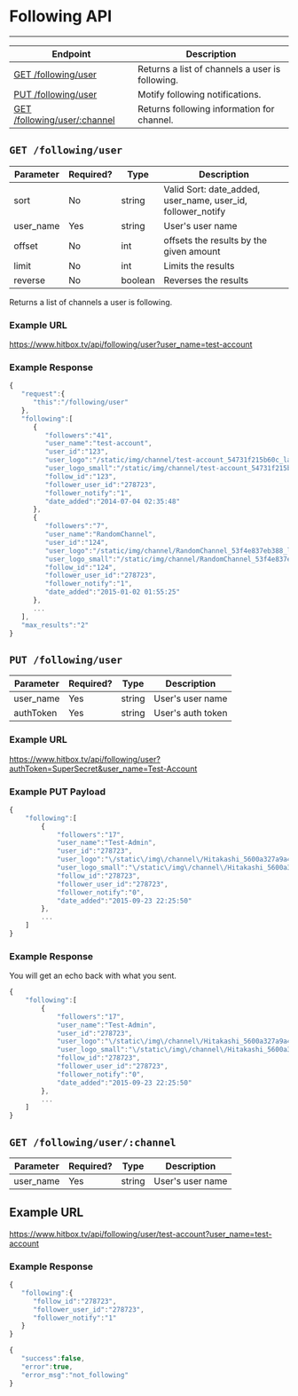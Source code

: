 # Following API
***


| Endpoint | Description |
| ---- | --------------- |
| [GET /following/user](/user/following.md#get-followinguser) | Returns a list of channels a user is following. |
| [PUT /following/user](/user/following.md#put-followinguser) | Motify following notifications. |
| [GET /following/user/:channel](/user/following.md#getfollowinguserchannel) | Returns following information for channel. |

## `GET /following/user`

| Parameter | Required? | Type | Description |
| --- | --- | --- | --- |
| sort | No | string | Valid Sort: date_added, user_name, user_id, follower_notify |
| user_name | Yes | string | User's user name |
| offset | No | int | offsets the results by the given amount |
| limit | No | int | Limits the results |
| reverse | No | boolean | Reverses the results |

Returns a list of channels a user is following.

### Example URL

https://www.hitbox.tv/api/following/user?user_name=test-account

### Example Response 

```javascript
{
   "request":{
      "this":"/following/user"
   },
   "following":[
      {
         "followers":"41",
         "user_name":"test-account",
         "user_id":"123",
         "user_logo":"/static/img/channel/test-account_54731f215b60c_large.jpg",
         "user_logo_small":"/static/img/channel/test-account_54731f215b60c_small.jpg",
         "follow_id":"123",
         "follower_user_id":"278723",
         "follower_notify":"1",
         "date_added":"2014-07-04 02:35:48"
      },
      {
         "followers":"7",
         "user_name":"RandomChannel",
         "user_id":"124",
         "user_logo":"/static/img/channel/RandomChannel_53f4e837eb388_large.png",
         "user_logo_small":"/static/img/channel/RandomChannel_53f4e837eb388_small.png",
         "follow_id":"124",
         "follower_user_id":"278723",
         "follower_notify":"1",
         "date_added":"2015-01-02 01:55:25"
      },
      ...
   ],
   "max_results":"2"
}
```


## `PUT /following/user`

| Parameter | Required? | Type | Description |
| --- | --- | --- | --- |
| user_name | Yes | string | User's user name |
| authToken | Yes | string | User's auth token |

### Example URL

https://www.hitbox.tv/api/following/user?authToken=SuperSecret&user_name=Test-Account

### Example PUT Payload

```javascript
{
    "following":[
        {
            "followers":"17",
            "user_name":"Test-Admin",
            "user_id":"278723",
            "user_logo":"\/static\/img\/channel\/Hitakashi_5600a327a9a4e_large.png",
            "user_logo_small":"\/static\/img\/channel\/Hitakashi_5600a327a9a4e_small.png",
            "follow_id":"278723",
            "follower_user_id":"278723",
            "follower_notify":"0",
            "date_added":"2015-09-23 22:25:50"
        },
        ...
    ]
}
```

### Example Response

You will get an echo back with what you sent.

```javascript
{
    "following":[
        {
            "followers":"17",
            "user_name":"Test-Admin",
            "user_id":"278723",
            "user_logo":"\/static\/img\/channel\/Hitakashi_5600a327a9a4e_large.png",
            "user_logo_small":"\/static\/img\/channel\/Hitakashi_5600a327a9a4e_small.png",
            "follow_id":"278723",
            "follower_user_id":"278723",
            "follower_notify":"0",
            "date_added":"2015-09-23 22:25:50"
        },
        ...
    ]
}
```

## `GET /following/user/:channel`

| Parameter | Required? | Type | Description |
| --- | --- | --- | --- |
| user_name | Yes | string | User's user name |

## Example URL

https://www.hitbox.tv/api/following/user/test-account?user_name=test-account

### Example Response

```javascript
{
   "following":{
      "follow_id":"278723",
      "follower_user_id":"278723",
      "follower_notify":"1"
   }
}
```

```javascript
{
   "success":false,
   "error":true,
   "error_msg":"not_following"
}
```